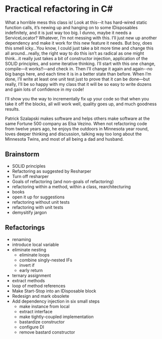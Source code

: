 # Practical refactoring in C#

What a horrible mess this class is! Look at this--it has hard-wired static function calls, it’s newing up and hanging on to some IDisposables indefinitely, and it is just way too big. I dunno, maybe it needs a ServiceLocator?  Whatever, I’m not messing with this. I’ll just new up another dependency and make it work for this new feature it needs. But boy, does this smell icky…You know, I could just take a bit more time and change this all around…really, the right way to do this isn’t as radical as one might think…it really just takes a bit of constructor injection, application of the SOLID principles, and some iterative thinking. I’ll start with this one change, compile—it works!!—and check in. Then I’ll change it again and again--no big bangs here, and each time it is in a better state than before. When I’m done, I’ll write at least one unit test just to prove that it can be done—but really, I’ll be so happy with my class that it will be so easy to write dozens and gain lots of confidence in my code!

I’ll show you the way to incrementally fix up your code so that when you take it off the blocks, all will work well, quality goes up, and much goodness results.

Patrick Szalapski makes software and helps others make software at the same Fortune 500 company as Elsa Vezino.  When not refactoring code from twelve years ago, he enjoys the outdoors in Minnesota year round, loves deeper thinking and discussion, talking way too long about the Minnesota Twins, and most of all being a dad and husband.

## Brainstorm
- SOLID principles
- Refactoring as suggested by Resharper
- Turn off resharper
- Goals of refactoring (and non-goals of refactoring)
- refactoring within a method, within a class, rearchitecturing
- books
- open it up for suggestions
- refactoring without unit tests
- refactoring with unit tests
- demysitify jargon

## Refactorings
- renaming
- introduce local variable
- eliminate nesting
  - eliminate loops
  - combine singly-nested IFs
  - invert if
  - early return
- ternary assignment
- extract methods
- loop of method references
- Make Start-Stop into an IDisposable block
- Redesign and mark obsolete 
- Add dependency injection in six small steps
  - make instance from local
  - extract interface
  - make tightly-coupled implementation
  - bastardize constructor
  - configure DI
  - remove bastard constructor
